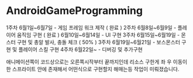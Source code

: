 # AndroidGameProgramming



1주차 	6월1일~6월7일 	- 게임 프레임 워크 제작 ( 완료 )
2주차 	6월8일~6월9일 	- 플레이어 움직임 구현 ( 완료 )
	6월10일~6월14일 	- UI 구현
3주차	6월15일~6월19일 	- 몬스터 구현 및 총알 발사, 충돌 체크 ( 50% )
3주차	6월19일~6월21일 	- 보스몬스터 구현 및 플레이어 스킬 구현
4주차	6월22일~		- 디버깅 및 추가구현

애니메이션쪽이 코드상으로는 오른쪽시작부터 끝까지인데
리소스 구한게 좌 우 이동이 한 스프라이트 안에 존재해서
어떤식으로 구현할지 해매는등 작업이 미뤄졌습니다.

